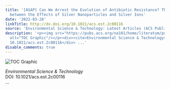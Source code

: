 ```yaml
---
title: '[ASAP] Can We Arrest the Evolution of Antibiotic Resistance? The Differences
  between the Effects of Silver Nanoparticles and Silver Ions'
date: '2022-03-28'
linkTitle: http://dx.doi.org/10.1021/acs.est.2c00116
source: 'Environmental Science & Technology: Latest Articles (ACS Publications)'
description: '<p><img src="https://pubs.acs.org/na101/home/literatum/publisher/achs/journals/content/esthag/0/esthag.ahead-of-print/acs.est.2c00116/20220328/images/medium/es2c00116_0008.gif"
  alt="TOC Graphic"/></p><div><cite>Environmental Science & Technology</cite></div><div>DOI:
  10.1021/acs.est.2c00116</div> ...'
disable_comments: true
---
```

<p><img src="https://pubs.acs.org/na101/home/literatum/publisher/achs/journals/content/esthag/0/esthag.ahead-of-print/acs.est.2c00116/20220328/images/medium/es2c00116_0008.gif" alt="TOC Graphic"/></p><div><cite>Environmental Science & Technology</cite></div><div>DOI: 10.1021/acs.est.2c00116</div> ...